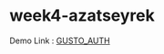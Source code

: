 # week4-azatseyrek



Demo Link :</span> <a href="https://auth2-gusto.herokuapp.com">GUSTO_AUTH</a>

